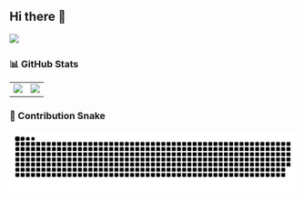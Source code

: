 ## Hi there 👋

<!--
**understand-deep-explore/understand-deep-explore** is a ✨ _special_ ✨ repository because its `README.md` (this file) appears on your GitHub profile.

Here are some ideas to get you started:

- 🔭 I’m currently working on ...
- 🌱 I’m currently learning ...
- 👯 I’m looking to collaborate on ...
- 🤔 I’m looking for help with ...
- 💬 Ask me about ...
- 📫 How to reach me: ...
- 😄 Pronouns: ...
- ⚡ Fun fact: ...
-->

![](https://github.com/images/mona-whisper.gif)

### 📊 GitHub Stats

<table>
  <tbody>
    <tr>
      <td>
        <picture>
          <source media="(prefers-color-scheme: dark)" srcset="https://github-readme-stats.vercel.app/api?username=understand-deep-explore&theme=vue-dark&show_icons=true&hide_border=true">
          <source media="(prefers-color-scheme: light)" srcset="https://github-readme-stats.vercel.app/api?username=understand-deep-explore&theme=vue&show_icons=true&hide_border=true">
          <img src="https://github-readme-stats.vercel.app/api?username=understand-deep-explore&theme=vue&show_icons=true&hide_border=true">
        </picture>
      </td>
      <td>
        <picture>
          <source media="(prefers-color-scheme: dark)" srcset="https://github-readme-stats.vercel.app/api/top-langs/?username=understand-deep-explore&theme=vue-dark&layout=compact&hide_border=true">
          <source media="(prefers-color-scheme: light)" srcset="https://github-readme-stats.vercel.app/api/top-langs/?username=understand-deep-explore&theme=vue&layout=compact&hide_border=true">
          <img src="https://github-readme-stats.vercel.app/api/top-langs/?username=understand-deep-explore&theme=vue&layout=compact&hide_border=true">
        </picture>
      </td>
    </tr>
  </tbody>
</table>

### 🐍 Contribution Snake

<picture>
  <source media="(prefers-color-scheme: dark)" srcset="https://raw.githubusercontent.com/understand-deep-explore/understand-deep-explore/mai n/assets/github-contribution-grid-snake-dark.svg">
  <source media="(prefers-color-scheme: light)" srcset="https://raw.githubusercontent.com/understand-deep-explore/understand-deep-explore/main/assets/github-contribution-grid-snake.svg">
  <img alt="github contribution grid snake animation" src="https://raw.githubusercontent.com/understand-deep-explore/understand-deep-explore/main/assets/github-contribution-grid-snake.svg">
</picture>

